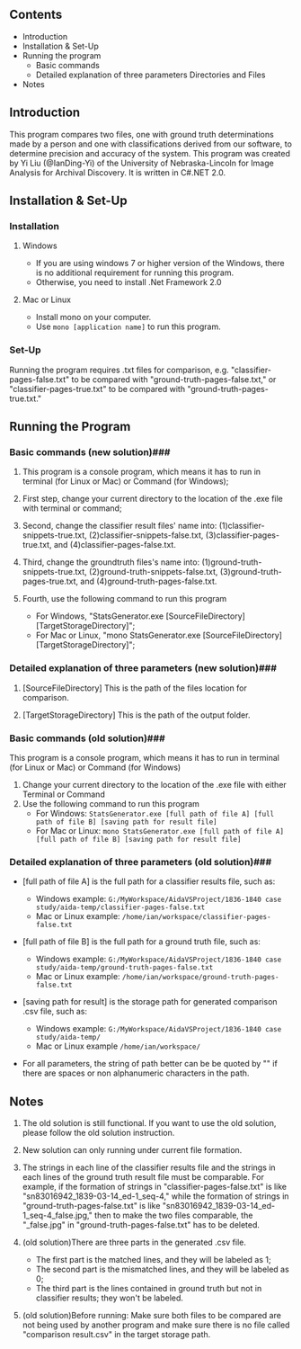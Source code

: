 ## Contents ##
* Introduction
* Installation & Set-Up
* Running the program
  - Basic commands
  - Detailed explanation of three parameters Directories and Files
* Notes

## Introduction ##
This program compares two files, one with ground truth determinations made by a person and one with classifications derived from our software, to determine precision and accuracy of the system. This program was created by Yi Liu (@IanDing-Yi) of the University of Nebraska-Lincoln for Image Analysis for Archival Discovery. It is written in C#.NET 2.0.

## Installation & Set-Up ##

### Installation ###
1. Windows
	- If you are using windows 7 or higher version of the Windows, there is no additional requirement for running this program.
	- Otherwise, you need to install .Net Framework 2.0

2. Mac or Linux
	- Install mono on your computer.
	- Use `mono [application name]` to run this program.

### Set-Up ###
Running the program requires .txt files for comparison, e.g. "classifier-pages-false.txt" to be compared with "ground-truth-pages-false.txt," or "classifier-pages-true.txt" to be compared with "ground-truth-pages-true.txt."

## Running the Program ##

### Basic commands (new solution)###
1. This program is a console program, which means it has to run in terminal (for Linux or Mac) or Command (for Windows);

2. First step, change your current directory to the location of the .exe file with terminal or command;

3. Second, change the classifier result files' name into: (1)classifier-snippets-true.txt, (2)classifier-snippets-false.txt, (3)classifier-pages-true.txt, and (4)classifier-pages-false.txt.

4. Third, change the groundtruth files's name into: (1)ground-truth-snippets-true.txt, (2)ground-truth-snippets-false.txt, (3)ground-truth-pages-true.txt, and (4)ground-truth-pages-false.txt.

3. Fourth, use the following command to run this program
	- For Windows, "StatsGenerator.exe [SourceFileDirectory] [TargetStorageDirectory]";
	- For Mac or Linux, "mono StatsGenerator.exe [SourceFileDirectory] [TargetStorageDirectory]";

### Detailed explanation of three parameters (new solution)###
1. [SourceFileDirectory]
	This is the path of the files location for comparison.

2. [TargetStorageDirectory]
	This is the path of the output folder.

### Basic commands (old solution)###
This program is a console program, which means it has to run in terminal (for Linux or Mac) or Command (for Windows)  
1. Change your current directory to the location of the .exe file with either Terminal or Command  
3. Use the following command to run this program
	- For Windows: `StatsGenerator.exe [full path of file A] [full path of file B] [saving path for result file]`
	- For Mac or Linux: `mono StatsGenerator.exe [full path of file A] [full path of file B] [saving path for result file]`

### Detailed explanation of three parameters (old solution)###

* [full path of file A] is the full path for a classifier results file, such as:
	- Windows example: `G:/MyWorkspace/AidaVSProject/1836-1840 case study/aida-temp/classifier-pages-false.txt`
	- Mac or Linux example: `/home/ian/workspace/classifier-pages-false.txt`

* [full path of file B] is the full path for a ground truth file, such as:
	- Windows example: `G:/MyWorkspace/AidaVSProject/1836-1840 case study/aida-temp/ground-truth-pages-false.txt`
	- Mac or Linux example: `/home/ian/workspace/ground-truth-pages-false.txt`

* [saving path for result] is the storage path for generated comparison .csv file, such as:
	- Windows example: `G:/MyWorkspace/AidaVSProject/1836-1840 case study/aida-temp/`
	- Mac or Linux example `/home/ian/workspace/`

* For all parameters, the string of path better can be be quoted by "" if there are spaces or non alphanumeric characters in the path.

## Notes ##

1. The old solution is still functional. If you want to use the old solution, please follow the old solution instruction.

2. New solution can only running under current file formation.

3. The strings in each line of the classifier results file and the strings in each lines of the ground truth result file must  be comparable. For example, if the formation of strings in "classifier-pages-false.txt" is like "sn83016942_1839-03-14_ed-1_seq-4," while the formation of strings in "ground-truth-pages-false.txt" is like "sn83016942_1839-03-14_ed-1_seq-4_false.jpg," then to make the two files comparable, the "\_false.jpg" in "ground-truth-pages-false.txt" has to be deleted.

4. (old solution)There are three parts in the generated .csv file.
	- The first part is the matched lines, and they will be labeled as 1;
	- The second part is the mismatched lines, and they will be labeled as 0;
	- The third part is the lines contained in ground truth but not in classifier results; they won't be labeled.

5. (old solution)Before running: Make sure both files to be compared are not being used by another program and make sure there is no file called "comparison result.csv" in the target storage path.
